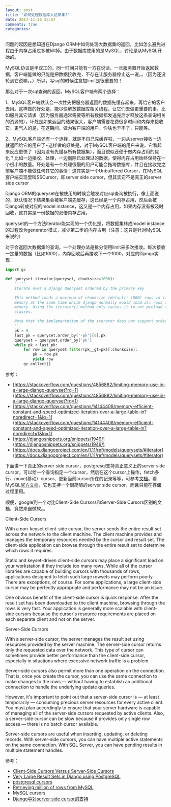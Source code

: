 ```yaml
---
layout: post
title: "如何处理数据库大结果集?"
date: 2017-11-26 23:57
comments: true
categories: 
---
```


问题的起因是想知道在Django ORM中如何处理大数据集的返回，比如怎么避免进程由于内存占用过多被kill掉。由于数据库使用的是MySQL，讨论是从MySQL开始的。

MySQL协议是半双工的，同一时间只能有一方在说话，一旦服务器开始返回数据，客户端能做的只能是把数据接收完，不存在让服务器停止这一说。。（因为还没轮到它说嘛。。）所以，写sql的时候注意加limit是很重要的！

那么对于一次sql查询的返回，MySQL客户端有两个选择：

1、MySQL客户端默认会一次性先把服务器返回的数据先缓存起来，再给它的客户去用。这样做的好处是，能尽快解放数据库相关线程，让它们去做更重要的事，比如服务其它请求（因为服务器通常需要等所有数据都发送完后才释放这条查询相关的资源的），坏处是如果返回的结果很大，客户端需要花费很多时间和内存来接收它，更气人的是，在这期间，做为客户端的用户，你啥也干不了，只能等。

2、MySQL客户端还有一个选择，就是不自己先缓存啦，一边从server接收一边就返回给它的用户了~这样做的好处是，对于MySQL客户端的用户来说，它看起来反应更快了（因为没有先缓存所有数据集），而且貌似还便于做内存占用的优化？比如一边接收、处理，一边删除已处理过的数据，使得内存占用始终保持在一个很小的数量。坏处是有一个处理很慢的用户可能会拖垮数据库，并且在接收完之前客户端不能做任何其它的事情！这其实是一个Unbuffered Cursor，在MySQL客户端实现里叫SSCursor，即server side cursor，但其实它不是真正的server side cursor

Django ORM的queryset在被使用的时候会触发对应sql查询被执行，像上面说的，默认情况下结果集会被客户端先缓存，这已经是一个内存占用，然后会被Django转成对应的model instance，这又是一个内存占用，如果内存没有被及时回收，这其实是一份数据的双倍内存占用。

queryset的一个方法iterator能实现的一个优化是，将数据集转成model instance的过程改为generator模式，减少第二步的内存占用（注意：这只是针对MySQL来说的）

对于会返回大数据集的查询，一个处理办法是拆分使用limit来多次接收。每次接收一定量的数据（比如1000），内存回收后再接收下一个1000，对应的Django实现：

```python
import gc

def queryset_iterator(queryset, chunksize=1000):
    '''''
    Iterate over a Django Queryset ordered by the primary key

    This method loads a maximum of chunksize (default: 1000) rows in it's
    memory at the same time while django normally would load all rows in it's
    memory. Using the iterator() method only causes it to not preload all the
    classes.

    Note that the implementation of the iterator does not support ordered query sets.
    '''
    pk = 0
    last_pk = queryset.order_by('-pk')[0].pk
    queryset = queryset.order_by('pk')
    while pk < last_pk:
        for row in queryset.filter(pk__gt=pk)[:chunksize]:
            pk = row.pk
            yield row
        gc.collect()
```

参考：

- [https://stackoverflow.com/questions/4856882/limiting-memory-use-in-a-large-django-queryset?rq=1](https://stackoverflow.com/questions/4856882/limiting-memory-use-in-a-large-django-queryset?rq=1)
- [https://stackoverflow.com/questions/14144408/memory-efficient-constant-and-speed-optimized-iteration-over-a-large-table-in?noredirect=1&lq=1](https://stackoverflow.com/questions/14144408/memory-efficient-constant-and-speed-optimized-iteration-over-a-large-table-in?noredirect=1&lq=1)
- [https://djangosnippets.org/snippets/1949/](https://djangosnippets.org/snippets/1949/)
- [https://docs.djangoproject.com/en/1.11/ref/models/querysets/#iterator](https://docs.djangoproject.com/en/1.11/ref/models/querysets/#iterator)

下面讲一下真正的server side cursor，postgresql支持真正意义上的server side cursor，可以给一个查询指定一个cursor，然后在这个cursor上操作，fetch多行、move(移动）cursor、更新当前cursor所在的记录等等，可参考[文档](https://www.postgresql.org/docs/9.2/static/plpgsql-cursors.html)。看MySQL[官方文档](https://dev.MySQL.com/doc/refman/5.7/en/cursors.html)，它也支持一个很简陋的server side cursor，而且只能在存储过程里用。

顺便，google到一个对比Client-Side Cursors和Server-Side Cursors区别的文档，竟然来自微软。。

Client-Side Cursors

With a non-keyset client-side cursor, the server sends the entire result set across the network to the client machine. The client machine provides and manages the temporary resources needed by the cursor and result set. The client-side application can browse through the entire result set to determine which rows it requires.

Static and keyset-driven client-side cursors may place a significant load on your workstation if they include too many rows. While all of the cursor libraries are capable of building cursors with thousands of rows, applications designed to fetch such large rowsets may perform poorly. There are exceptions, of course. For some applications, a large client-side cursor may be perfectly appropriate and performance may not be an issue.

One obvious benefit of the client-side cursor is quick response. After the result set has been downloaded to the client machine, browsing through the rows is very fast. Your application is generally more scalable with client-side cursors because the cursor's resource requirements are placed on each separate client and not on the server.

Server-Side Cursors

With a server-side cursor, the server manages the result set using resources provided by the server machine. The server-side cursor returns only the requested data over the network. This type of cursor can sometimes provide better performance than the client-side cursor, especially in situations where excessive network traffic is a problem.

Server-side cursors also permit more than one operation on the connection. That is, once you create the cursor, you can use the same connection to make changes to the rows — without having to establish an additional connection to handle the underlying update queries.

However, it's important to point out that a server-side cursor is — at least temporarily — consuming precious server resources for every active client. You must plan accordingly to ensure that your server hardware is capable of managing all of the server-side cursors requested by active clients. Also, a server-side cursor can be slow because it provides only single row access — there is no batch cursor available.

Server-side cursors are useful when inserting, updating, or deleting records. With server-side cursors, you can have multiple active statements on the same connection. With SQL Server, you can have pending results in multiple statement handles.

参考：

- [Client-Side Cursors Versus Server-Side Cursors](https://msdn.microsoft.com/en-us/library/aa266531(v=vs.60).aspx)
- [Very Large Result Sets in Django using PostgreSQL](http://thebuild.com/blog/2010/12/13/very-large-result-sets-in-django-using-postgresql/)
- [postgresql cursors](https://www.postgresql.org/docs/9.2/static/plpgsql-cursors.html)
- [Retrieving million of rows from MySQL](http://techualization.blogspot.com/2011/12/retrieving-million-of-rows-from-MySQL.html)
- [MySQL cursors](https://dev.MySQL.com/doc/refman/5.7/en/cursors.html)
- [Django中对server side cursor的支持](https://code.djangoproject.com/ticket/16614#no1)
